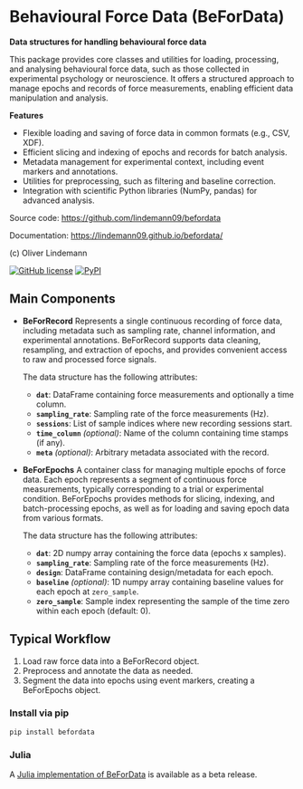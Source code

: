 # Behavioural Force Data (BeForData)

**Data structures for handling behavioural force data**


This package provides core classes and utilities for loading, processing, and analysing behavioural force data, such as those collected in experimental psychology or neuroscience. It offers a structured approach to manage epochs and records of force measurements, enabling efficient data manipulation and analysis.

**Features**

- Flexible loading and saving of force data in common formats (e.g., CSV, XDF).
- Efficient slicing and indexing of epochs and records for batch analysis.
- Metadata management for experimental context, including event markers and annotations.
- Utilities for preprocessing, such as filtering and baseline correction.
- Integration with scientific Python libraries (NumPy, pandas) for advanced analysis.

Source code: https://github.com/lindemann09/befordata

Documentation: https://lindemann09.github.io/befordata/

(c) Oliver Lindemann

[![GitHub license](https://img.shields.io/github/license/lindemann09/befordata)](https://github.com/lindemann09/befordata/blob/master/LICENSE) [![PyPI](https://img.shields.io/pypi/v/befordata?style=flat)](https://pypi.org/project/befordata/)


## Main Components

- **BeForRecord**
   Represents a single continuous recording of force data, including metadata such as sampling rate, channel information, and experimental annotations. BeForRecord supports data cleaning, resampling, and extraction of epochs, and provides convenient access to raw and processed force signals.

   The data structure has the following attributes:

   - **`dat`**: DataFrame containing force measurements and optionally a time column.
   - **`sampling_rate`**: Sampling rate of the force measurements (Hz).
   - **`sessions`**: List of sample indices where new recording sessions start.
   - **`time_column`** *(optional)*: Name of the column containing time stamps (if any).
   - **`meta`** *(optional)*: Arbitrary metadata associated with the record.

- **BeForEpochs**
   A container class for managing multiple epochs of force data. Each epoch represents a segment of continuous force measurements, typically corresponding to a trial or experimental condition. BeForEpochs provides methods for slicing, indexing, and batch-processing epochs, as well as for loading and saving epoch data from various formats.

   The data structure has the following attributes:

   - **`dat`**: 2D numpy array containing the force data (epochs x samples).
   - **`sampling_rate`**: Sampling rate of the force measurements (Hz).
   - **`design`**: DataFrame containing design/metadata for each epoch.
   - **`baseline`** *(optional)*: 1D numpy array containing baseline values for each
      epoch at `zero_sample`.
   - **`zero_sample`**: Sample index representing the sample of the time zero within
      each epoch (default: 0).

## Typical Workflow

1. Load raw force data into a BeForRecord object.
2. Preprocess and annotate the data as needed.
3. Segment the data into epochs using event markers, creating a BeForEpochs object.


### Install via pip

```
pip install befordata
```

### Julia

A [Julia implementation of BeForData](https://github.com/lindemann09/BeForData.jl) is available as a beta release.

